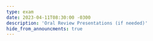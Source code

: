 ```yaml
---
type: exam
date: 2023-04-11T08:30:00 -0300
description: 'Oral Review Presentations (if needed)'
hide_from_announcments: true
---
```

